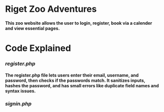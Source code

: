 # Riget Zoo Adventures

#### This zoo website allows the user to login, register, book via a calender and view essential pages.

# Code Explained

### *register.php*

#### The register.php file lets users enter their email, username, and password, then checks if the passwords match. It sanitizes inputs, hashes the password, and has small errors like duplicate field names and syntax issues.

### *signin.php*

####